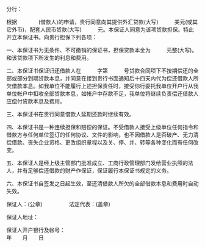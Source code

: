 
 


分行：


根据　　　　(借款人)的申请，贵行同意向其提供外汇贷款(大写)　　　美元(或其它外币)，配套人民币贷款(大写)　　　元。本保证人同意为该项贷款担保。特此开立本保证书。向贵行担保下列各项：


一、本保证书为无条件、不可撤销的保证书，担保贷款本金为　　　元整(大写)。和该贷款项下所发生的利息和费用。


二、本保证书保证归还借款人在　　　字第　　　号贷款合同项下不按期偿还的全部或部分到期贷款本息，并同意在接到贵行书面通知后十四天内代为偿还借款人所欠借款本息。如我单位不能履行上述担保责任时，接受你行委托我单位开户行从我单位帐户中扣收全部贷款本息，如帐户中存款不足，我单位将继续负责偿还借款人应偿付贷款本息及费用。


三、本保证书在贵行同意借款人延期还款时继续有效。


四、本保证书是一种连续担保和赔偿的保证。不受借款人接受上级单位任何指令和借款方与任何单位签订的任何协议、文件的影响，也不因借款人是否破产、无力清偿借款、丧失企业资格、更改组织章程以及关、停、并、转等各种变化而有任何改变。


五、本保证人是经上级主管部门批准成立、工商行政管理部门发给营业执照的法人，并有足够偿还借款的财产作保证，保证履行本保证书规定的义务。


六、本保证书自签发之日起生效，至还清借款人所欠的全部借款本息和费用时自动失效。


保证人：(公章)　　　　　法定代表：(盖章)


保证人地址：


保证人开户银行及帐号：　　　　　　　　　　　　　　　　　　　　　　　　　　　　年　　月　　日




 


 

 
 
 
 
 
  


  
 

  


  


  
 
 
 
 

